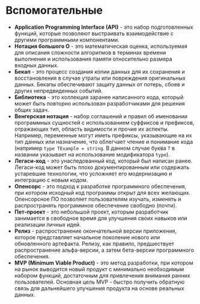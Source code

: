 # Вспомогательные

- **Application Programming Interface (API)** - это набор подготовленных функций, которые позволяют выстраивать взаимодействие с другими программными компонентами.
- **Нотация большого O** - это математическая оценка, используемая для описания сложности алгоритмов в терминах времени выполнения и использования памяти относительно размера входных данных.
- **Бекап** - это процесс создания копии данных для их сохранения и восстановления в случае утраты или повреждения оригинальных данных. Бекапы обеспечивают защиту данных от потерь, сбоев и других непредвиденных событий.
- **Библиотека** - это коллекция заранее написанного кода, который может быть повторно использован разработчиками для решения общих задач.
- **Венгерская нотация** - набор соглашений и правил об именовании программных сущностей с использованием суффиксов и префиксов, отражающих тип, область видимости и прочие их аспекты. Например, переменные могут иметь префиксы, указывающие на их тип данных или назначение, что облегчает чтение и понимание кода (например `type TExample = string`. В данном случае буква `T` в названии указывает на использование модификатора `type`).
- **Легаси-код** - это унаследованный код, который был написан ранее. Легаси-код может быть плохо документированным или содержать устаревшие технологии, что усложняет его модернизацию и интеграцию с новым кодом.
- **Опенсорс** - это подход к разработке программного обеспечения, при котором исходный код программы открыт для всех желающих. Опенсорсное ПО позволяет пользователям изучать, изменять и распространять программное обеспечение свободно (почти).
- **Пет-проект** - это небольшой проект, которым разработчик занимается в свободное время для улучшения своих навыков или реализации личных идей.
- **Релиз** - распространение окончательной версии приложения, которое представляет начальное поколение нового или обновленного артефакта. Релизу, как правило, предшествует распространение альфа-версии, а затем бета-версии программного обеспечения.
- **MVP (Minimum Viable Product)** - это метод разработки, при котором на рынок выводится новый продукт с минимально необходимым набором функций, достаточным для привлечения внимания ранних пользователей. Основная цель MVP - быстро получить обратную связь для дальнейшего улучшения продукта на основе реальных данных.
